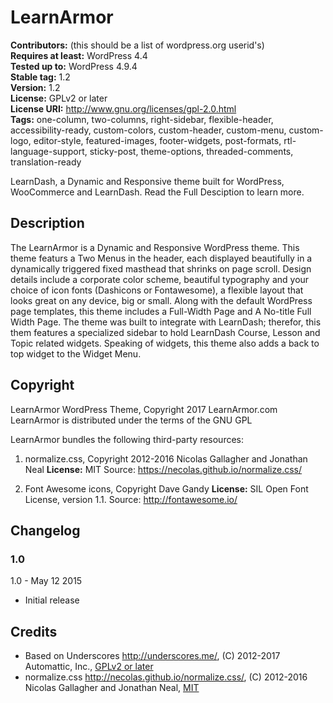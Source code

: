# LearnArmor 

**Contributors:** (this should be a list of wordpress.org userid's)  
**Requires at least:** WordPress 4.4  
**Tested up to:** WordPress 4.9.4  
**Stable tag:** 1.2  
**Version:** 1.2  
**License:** GPLv2 or later  
**License URI:** http://www.gnu.org/licenses/gpl-2.0.html  
**Tags:** one-column, two-columns, right-sidebar, flexible-header, accessibility-ready, custom-colors, custom-header, custom-menu, custom-logo, editor-style, featured-images, footer-widgets, post-formats, rtl-language-support, sticky-post, theme-options, threaded-comments, translation-ready

LearnDash, a Dynamic and Responsive theme built for WordPress, WooCommerce and LearnDash. Read the Full Desciption to learn more.

## Description

The LearnArmor is a Dynamic and Responsive WordPress theme. This theme featurs a Two Menus in the header, each displayed beautifully in a dynamically triggered fixed masthead that shrinks on page scroll. Design details include a corporate color scheme, beautiful typography and your choice of icon fonts (Dashicons or Fontawesome), a flexible layout that looks great on any device, big or small. Along with the default WordPress page templates, this theme includes a Full-Width Page and A No-title Full Width Page. The theme was built to integrate with LearnDash; therefor, this them features a specialized sidebar to hold LearnDash Course, Lesson and Topic related widgets. Speaking of widgets, this theme also adds a back to top widget to the Widget Menu. 
 

## Copyright

LearnArmor WordPress Theme, Copyright 2017 LearnArmor.com
LearnArmor is distributed under the terms of the GNU GPL

LearnArmor bundles the following third-party resources:

1. normalize.css, Copyright 2012-2016 Nicolas Gallagher and Jonathan Neal
**License:** MIT
Source: https://necolas.github.io/normalize.css/

1. Font Awesome icons, Copyright Dave Gandy
**License:** SIL Open Font License, version 1.1.
Source: http://fontawesome.io/


## Changelog

### 1.0
1.0 - May 12 2015 
* Initial release

## Credits

* Based on Underscores http://underscores.me/, (C) 2012-2017 Automattic, Inc., [GPLv2 or later](https://www.gnu.org/licenses/gpl-2.0.html)
* normalize.css http://necolas.github.io/normalize.css/, (C) 2012-2016 Nicolas Gallagher and Jonathan Neal, [MIT](http://opensource.org/licenses/MIT)


